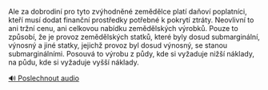 
Ale za dobrodiní pro tyto zvýhodněné zemědělce platí daňoví poplatníci, kteří musí dodat finanční prostředky potřebné k pokrytí ztráty. Neovlivní to ani tržní cenu, ani celkovou nabídku zemědělských výrobků. Pouze to způsobí, že je provoz zemědělských statků, které byly dosud submarginální, výnosný a jiné statky, jejichž provoz byl dosud výnosný, se stanou submarginálními. Posouvá to výrobu z půdy, kde si vyžaduje nižší náklady, na půdu, kde si vyžaduje vyšší náklady.

[🔊 Poslechnout audio](/data/7-paragraphs/audio/chapter_129/para_005-Ale-za-dobrodin-pro-tyto-zvhodnn-zemdlce-pla.mp3)
